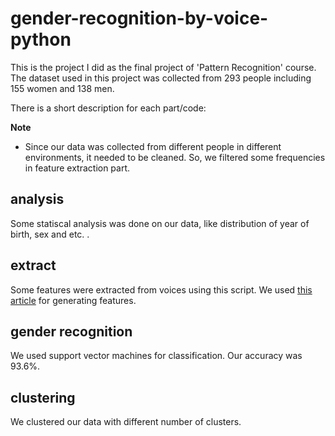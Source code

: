# gender-recognition-by-voice-python

This is the project I did as the final project of 'Pattern Recognition' course. The dataset used in this project was collected from 293 people including 155 women and 138 men.

There is a short description for each part/code:

**Note**

 - Since our data was collected from different people in different environments, it needed to be cleaned. So, we filtered some frequencies in feature extraction part.
 
 ## analysis
 
 Some statiscal analysis was done on our data, like distribution of year of birth, sex and etc. .
 
 ## extract
 
 Some features were extracted from voices using this script. We used [this article](https://github.com/sunilpankaj/Gender-Recognition-by-Voice-using-python/blob/master/Gender%20Recognition%20by%20voice.ipynb) for generating features.
 
 ## gender recognition
 
 We used support vector machines for classification. Our accuracy was 93.6%.
 
 ## clustering
 
 We clustered our data with different number of clusters.
